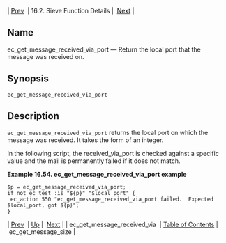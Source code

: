 | [Prev](sieve.ref.ec_get_message_received_via)  | 16.2. Sieve Function Details |  [Next](sieve.ref.ec_get_message_size.php) |

<a name="sieve.ref.ec_get_message_received_via_port"></a>
## Name

ec_get_message_received_via_port — Return the local port that the message was received on.

## Synopsis

`ec_get_message_received_via_port`

<a name="idp29772160"></a>
## Description

`ec_get_message_received_via_port` returns the local port on which the message was received. It takes the form of an integer.

In the following script, the received_via_port is checked against a specific value and the mail is permanently failed if it does not match.

<a name="example.ec_get_message_received_via_port"></a>

**Example 16.54. ec_get_message_received_via_port example**

```
$p = ec_get_message_received_via_port;
if not ec_test :is "${p}" "$local_port" {
 ec_action 550 "ec_get_message_received_via_port failed.  Expected $local_port, got ${p}";
}
```

| [Prev](sieve.ref.ec_get_message_received_via)  | [Up](sieve.ref.files.php) |  [Next](sieve.ref.ec_get_message_size.php) |
| ec_get_message_received_via  | [Table of Contents](index) |  ec_get_message_size |
